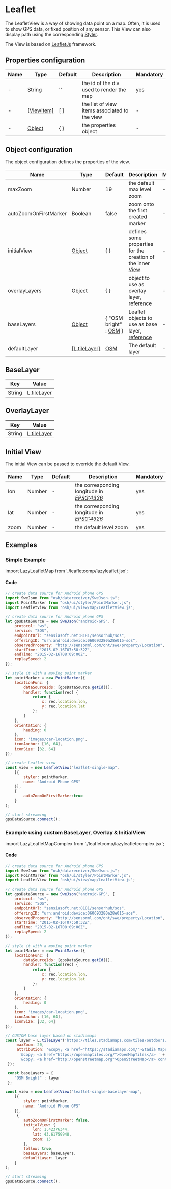 # Leaflet

The LeafletView is a way of showing data point on a map. Often, it is used to show GPS data, or fixed position of any sensor.
This View can also display path using the corresponding [Styler](../stylers/styler).

The View is based on [LeafletJs](https://leafletjs.com/) framework.

## Properties configuration

| Name | Type | Default | Description |  Mandatory
| ---- | ---- | ------- | --------------- |  ---------
| - | String | '' | the id of the div used to render the map | yes
| - | [[ViewItem]](./index#view-items)  | [ ] | the list of view items associated to the view | -
| - | [Object](#object-configuration) | { } | the properties object | -

## Object configuration

The object configuration defines the properties of the view.

| Name | Type | Default | Description |  Mandatory
| ---- | ---- | ------- | --------------- |  ---------
| maxZoom | Number  | 19 | the default max level zoom | -
| autoZoomOnFirstMarker | Boolean | false | zoom onto the first created marker | -
| initialView | [Object](#initial-view) | { } | defines some properties for the creation of the inner [View](https://leafletjs.com/reference-1.7.1.html#map-setview) | -
| overlayLayers | [Object](#overlay-layer) | { } | object to use as overlay layer, [reference](https://leafletjs.com/reference-1.7.1.html#control-layers-l-control-layers) | -
| baseLayers |  [Object](#base-layer) | { "OSM bright" : [OSM](https://openlayers.org/en/latest/apidoc/module-ol_source_OSM-OSM.html) }  | Leaflet objects to use as base layer, [reference](https://leafletjs.com/reference-1.7.1.html#control-layers-l-control-layers) | -
| defaultLayer | [[L.tileLayer]](https://leafletjs.com/reference-1.7.1.html#tilelayer-l-tilelayer) | [OSM](https://www.openstreetmap.org/#map=6/46.449/2.210) | The default layer | -

## BaseLayer

| Key | Value
| ---- | ----
| String |  [L.tileLayer](https://leafletjs.com/reference-1.7.1.html#tilelayer-l-tilelayer)

## OverlayLayer

| Key | Value
| ---- | ----
| String |  [L.tileLayer](https://leafletjs.com/reference-1.7.1.html#tilelayer-l-tilelayer)

## Initial View

The initial View can be passed to override the default [View](https://openlayers.org/en/latest/apidoc/module-ol_View-View.html).

| Name | Type | Default | Description |  Mandatory
| ---- | ---- | ------- | --------------- |  ---------
| lon | Number | - | the corresponding longitude in [*EPSG:4326*](http://epsg.io/4326) | yes
| lat | Number | - | the corresponding longitude in [*EPSG:4326*](http://epsg.io/4326) | yes
| zoom | Number | - | the default level zoom  | yes


## Examples

### Simple Example

import LazyLeafletMap from './leafletcomp/lazyleaflet.jsx';

<LazyLeafletMap/>

#### Code

```jsx title="GPS data using 1 viewItem"
// create data source for Android phone GPS
import SweJson from "osh/datareceiver/SweJson.js";
import PointMarker from "osh/ui/styler/PointMarker.js";
import LeafletView from 'osh/ui/view/map/LeafletView.js';

// create data source for Android phone GPS
let gpsDataSource = new SweJson("android-GPS", {
	protocol: "ws",
	service: "SOS",
	endpointUrl: "sensiasoft.net:8181/sensorhub/sos",
	offeringID: "urn:android:device:060693280a28e015-sos",
	observedProperty: "http://sensorml.com/ont/swe/property/Location",
	startTime: "2015-02-16T07:58:32Z",
	endTime: "2015-02-16T08:09:00Z",
	replaySpeed: 2
});

// style it with a moving point marker
let pointMarker = new PointMarker({
	locationFunc: {
		dataSourceIds: [gpsDataSource.getId()],
		handler: function(rec) {
			return {
				x: rec.location.lon,
				y: rec.location.lat
			};
		}
	},
	orientation: {
		heading: 0
	},
	icon: 'images/car-location.png',
	iconAnchor: [16, 64],
	iconSize: [32, 64]
});

// create Leaflet view
const view = new LeafletView("leaflet-single-map",
    [{
        styler: pointMarker,
        name: "Android Phone GPS"
    }],
    {
        autoZoomOnFirstMarker:true
    }
);

// start streaming
gpsDataSource.connect();
```

### Example using custom BaseLayer, Overlay & InitialView
import LazyLeafletMapComplex from './leafletcomp/lazyleafletcomplex.jsx';

<LazyLeafletMapComplex/>

#### Code

```jsx title="GPS data using 1 viewItem using custom baseLayer & overlay"
// create data source for Android phone GPS
import SweJson from "osh/datareceiver/SweJson.js";
import PointMarker from "osh/ui/styler/PointMarker.js";
import LeafletView from 'osh/ui/view/map/LeafletView.js';

// create data source for Android phone GPS
let gpsDataSource = new SweJson("android-GPS", {
	protocol: "ws",
	service: "SOS",
	endpointUrl: "sensiasoft.net:8181/sensorhub/sos",
	offeringID: "urn:android:device:060693280a28e015-sos",
	observedProperty: "http://sensorml.com/ont/swe/property/Location",
	startTime: "2015-02-16T07:58:32Z",
	endTime: "2015-02-16T08:09:00Z",
	replaySpeed: 2
});

// style it with a moving point marker
let pointMarker = new PointMarker({
	locationFunc: {
		dataSourceIds: [gpsDataSource.getId()],
		handler: function(rec) {
			return {
				x: rec.location.lon,
				y: rec.location.lat
			};
		}
	},
	orientation: {
		heading: 0
	},
	icon: 'images/car-location.png',
	iconAnchor: [16, 64],
	iconSize: [32, 64]
});

// CUSTOM base layer based on stadiamaps
const layer = L.tileLayer('https://tiles.stadiamaps.com/tiles/outdoors/{z}/{x}/{y}{r}.png', {
     maxZoom: 20,
     attribution: '&copy; <a href="https://stadiamaps.com/">Stadia Maps</a>, ' +
      '&copy; <a href="https://openmaptiles.org/">OpenMapTiles</a> ' +
      '&copy; <a href="http://openstreetmap.org">OpenStreetMap</a> contributors'
 });

 const baseLayers = {
    "OSM Bright" : layer
 };

const view = new LeafletView("leaflet-single-baselayer-map",
    [{
        styler: pointMarker,
        name: "Android Phone GPS"
    }],
     {
        autoZoomOnFirstMarker: false,
        initialView: {
            lon: 1.42376344,
            lat: 43.61759948,
            zoom: 15
        },
        follow: true,
        baseLayers: baseLayers,
        defaultLayer: layer
    }
);

// start streaming
gpsDataSource.connect();
```
